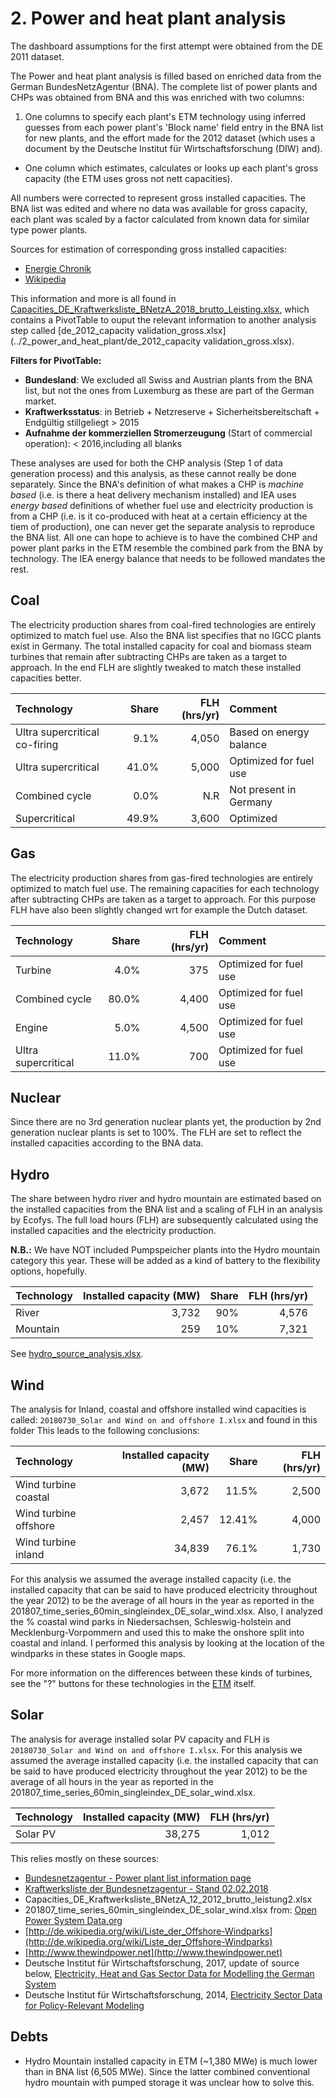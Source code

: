 # 2. Power and heat plant analysis

The dashboard assumptions for the first attempt were obtained from the DE 2011 dataset.

The Power and heat plant analysis is filled based on enriched data from the German BundesNetzAgentur (BNA). The complete list of power plants and CHPs was obtained from BNA and this was enriched with two columns:
  
  1. One columns to specify each plant's ETM technology using inferred guesses from each power plant's 'Block name' field entry in the BNA list for new plants, and the effort made for the 2012 dataset (which uses a document by the Deutsche Institut für Wirtschaftsforschung (DIW) and).
  - One column which estimates, calculates or looks up each plant's gross capacity (the ETM uses gross not nett capacities). 
   
All numbers were corrected to represent gross installed capacities. The BNA list was edited and where no data was available for gross capacity, each plant was scaled by a factor calculated from known data for similar type power plants.

Sources for estimation of corresponding gross installed capacities:

- [Energie Chronik](http://www.udo-leuschner.de/energie-chronik/080407d2.htm)
- [Wikipedia](http://de.wikipedia.org/wiki/Eigenbedarf_(Kraftwerk) )

This information and more is all found in [Capacities_DE_Kraftwerksliste_BNetzA_2018_brutto_Leisting.xlsx](../2_power_and_heat_plant/Capacities_DE_Kraftwerksliste_BNetzA_2018_brutto_Leisting.xlsx), which contains a PivotTable to ouput the relevant information to another analysis step called [de_2012_capacity validation_gross.xlsx](../2_power_and_heat_plant/de_2012_capacity validation_gross.xlsx).


**Filters for PivotTable:**

- **Bundesland**: We excluded all Swiss and Austrian plants from the BNA list, but not the ones from Luxemburg as these are part of the German market.
- **Kraftwerksstatus**: in Betrieb + Netzreserve + Sicherheitsbereitschaft + Endgültig stillgeliegt > 2015  
- **Aufnahme der kommerziellen Stromerzeugung** (Start of commercial operation): < 2016,including all blanks

These analyses are used for both the CHP analysis (Step 1 of data generation process) and this analysis, as these cannot really be done separately. Since the BNA's definition of what makes a CHP is *machine based* (i.e. is there a heat delivery mechanism installed) and IEA uses *energy based* definitions of whether fuel use and electricity production is from a CHP (i.e. is it co-produced with heat at a certain efficiency at the tiem of production), one can never get the separate analysis to reproduce the BNA list. All one can hope to achieve is to have the combined CHP and power plant parks in the ETM resemble the combined park from the BNA by technology. The IEA energy balance that needs to be followed mandates the rest.



## Coal 
The electricity production shares from coal-fired technologies are entirely optimized to match fuel use. Also the BNA list specifies that no IGCC plants exist in Germany. The total installed capacity for coal and biomass steam turbines that remain after subtracting CHPs are taken as a target to approach. In the end FLH are slightly tweaked to match these installed capacities better.

| Technology                    | Share | FLH (hrs/yr) | Comment                 |
| :---------------------------- | ----: |---:| :---------------------- |
| Ultra supercritical co-firing |  9.1% |  4,050 | Based on energy balance |
| Ultra supercritical           | 41.0% |  5,000 | Optimized for fuel use  |
| Combined cycle                |  0.0% |   N.R | Not present in Germany  |
| Supercritical                 | 49.9% |  3,600 | Optimized               |


## Gas

The electricity production shares from gas-fired technologies are entirely optimized to match fuel use. The remaining capacities for each technology after subtracting CHPs are taken as a target to approach. For this purpose FLH have also been slightly changed wrt for example the Dutch dataset. 

| Technology | Share | FLH (hrs/yr)| Comment| 
| :--------- |------:| ---:|:-------|
| Turbine               |  4.0% |   375 | Optimized for fuel use  |
| Combined cycle        | 80.0% |  4,400 | Optimized for fuel use  |
| Engine                |  5.0% |  4,500 | Optimized for fuel use  |
| Ultra supercritical   | 11.0% |   700 | Optimized for fuel use  |


## Nuclear

Since there are no 3rd generation nuclear plants yet, the production by 2nd generation nuclear plants is set to 100%. The FLH are set to reflect the installed capacities according to the BNA data.


## Hydro

The share between hydro river and hydro mountain are estimated based on the installed capacities from the BNA list and a scaling of FLH in an analysis by Ecofys. The full load hours (FLH) are subsequently calculated using the installed capacities and the electricity production. 

**N.B.:** We have NOT included Pumpspeicher plants into the Hydro mountain category this year. These will be added as a kind of battery to the flexibility options, hopefully.

| Technology | Installed capacity (MW) | Share | FLH (hrs/yr) |
| :--------- | ----------------------: | ----: | ------: |
| River      |                   3,732 | 90% | 4,576 |
| Mountain   |                    259 | 10% | 7,321 |

See [hydro_source_analysis.xlsx](../../../eu/2012/2_power_and_heat_plant/hydro_source_analysis.xlsx).


## Wind

The analysis for Inland, coastal and offshore installed wind capacities is called: `20180730_Solar and Wind on and offshore I.xlsx` 
and found in this folder
This leads to the following conclusions:

| Technology | Installed capacity (MW) | Share| FLH (hrs/yr)|
| :--------- | ----------------------: | ----:| ------:|
| Wind turbine coastal |         3,672 | 11.5% |   2,500|
| Wind turbine offshore  |        2,457 |  12.41% |   4,000|
| Wind turbine inland  |          34,839 | 76.1% |   1,730|

For this analysis we assumed the average installed capacity (i.e. the installed capacity that can be said to have produced electricity throughout the year 2012) to be the average of all hours in the year as reported in the 201807_time_series_60min_singleindex_DE_solar_wind.xlsx. 
Also, I analyzed the % coastal wind parks in Niedersachsen, Schleswig-holstein and Mecklenburg-Vorpommern and used this to make the onshore split into coastal and inland. I performed this analysis by looking at the location of the windparks in these states in Google maps. 

For more information on the differences between these kinds of turbines, see the "?" buttons for these technologies in the [ETM](http://pro.et-model.com/scenario/supply/electricity_renewable/wind-turbines) itself. 


## Solar
The analysis for average installed solar PV capacity and FLH is `20180730_Solar and Wind on and offshore I.xlsx`. For this analysis we assumed the average installed capacity (i.e. the installed capacity that can be said to have produced electricity throughout the year 2012) to be the average of all hours in the year as reported in the 201807_time_series_60min_singleindex_DE_solar_wind.xlsx. 

| Technology | Installed capacity (MW) | FLH (hrs/yr)|
| :--------- | ----------------------: | ------:|
| Solar PV |         38,275 | 1,012|

This relies mostly on these sources:

- [Bundesnetzagentur - Power plant list information page](https://www.bundesnetzagentur.de/EN/Areas/Energy/Companies/SecurityOfSupply/GeneratingCapacity/PowerPlantList/PubliPowerPlantList_node.html;jsessionid=C2862D55B8846FD6801ED798624962BC)
- [ Kraftwerksliste der Bundesnetzagentur - Stand 02.02.2018](https://www.bundesnetzagentur.de/SharedDocs/Downloads/DE/Sachgebiete/Energie/Unternehmen_Institutionen/Versorgungssicherheit/Erzeugungskapazitaeten/Kraftwerksliste/Kraftwerksliste_2018_1.xlsx;jsessionid=1D5F9792E7FDCF859099AAD99E002625?__blob=publicationFile&v=3)
- Capacities_DE_Kraftwerksliste_BNetzA_12_2012_brutto_leistung2.xlsx
- 201807_time_series_60min_singleindex_DE_solar_wind.xlsx from: [Open Power System Data.org](https://data.open-power-system-data.org/time_series/2018-06-30/time_series_60min_singleindex.csv) 
- [http://de.wikipedia.org/wiki/Liste_der_Offshore-Windparks](http://de.wikipedia.org/wiki/Liste_der_Offshore-Windparks)
- [http://www.thewindpower.net](http://www.thewindpower.net)
- Deutsche Institut für Wirtschaftsforschung, 2017, update of source below, [Electricity, Heat and Gas Sector Data for Modelling the German System](https://www.diw.de/sixcms/detail.php?id=diw_01.c.574115.de)
- Deutsche Institut für Wirtschaftsforschung, 2014, [Electricity Sector Data for Policy-Relevant Modeling](https://www.google.nl/url?sa=t&rct=j&q=&esrc=s&source=web&cd=1&cad=rja&uact=8&ved=0CCAQFjAA&url=http%3A%2F%2Fwww.diw.de%2Fdocuments%2Fpublikationen%2F73%2Fdiw_01.c.440963.de%2Fdiw_datadoc_2014-072.pdf&ei=fjzSU7OsGcmGOPeYgMgO&usg=AFQjCNGG2MpMl64AngyrCAS8kAvJ7HBGdg&bvm=bv.71667212,d.ZWU)


## Debts

- Hydro Mountain installed capacity in ETM (~1,380 MWe) is much lower than in BNA list (6,505 MWe). Since the latter combined conventional hydro mountain with pumped storage it was unclear how to solve this.

